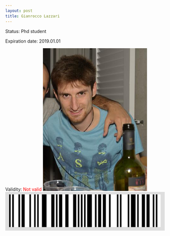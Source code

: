 ```yaml
---
layout: post
title: Gianrocco Lazzari
---
```


Status: Phd student

Expiration date: 2019.01.01

Validity: <font color="red"> Not valid</font> 
![](/members/img/Gianrocco_Lazzari.png)
![](/members/img/bar.png)
